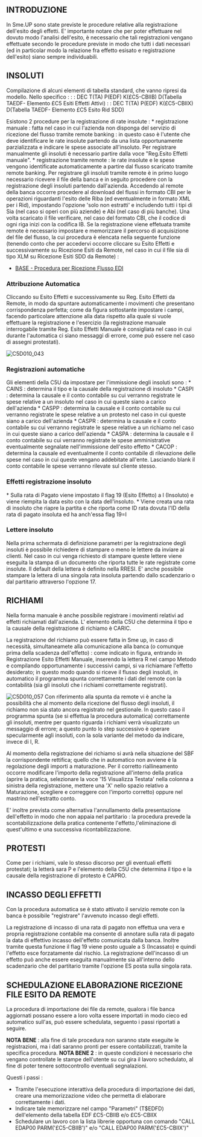 ## INTRODUZIONE

In Sme.UP sono state previste le procedure relative alla registrazione dell'esito degli effetti. E' importante notare che per poter effettuare nel dovuto modo l'analisi dell'esito, è necessario che tali registrazioni vengano effettuate secondo le procedure previste in modo che tutti i dati necessari (ed in particolar modo la relazione fra effetto esisato e registrazione dell'esito) siano sempre individuabili.

## INSOLUTI

Compilazione di alcuni elementi di tabella standard, che vanno ripresi da modello. Nello specifico : 
 :  : DEC T(TA) P(EDF) K(£C5-CBIIB) D(Tabella TAEDF- Elemento £C5 Esiti Effetti Attivi)
 :  : DEC T(TA) P(EDF) K(£C5-CBIIX) D(Tabella TAEDF- Elemento £C5  Esito Rid SDD)

Esistono 2 procedure per la registrazione di rate insolute : 
 \* registrazione manuale :  fatta nel caso in cui l'azienda non disponga del servizio di ricezione del flusso tramite remote banking :  in questo caso è l'utente che deve identificare le rate insolute partendo da una lista opportunamente parzializzata e indicare le spese associate all'insoluto. Per registrare manualmente gli insoluti è necessario partire dalla voce "Reg.Esito Effetti manuale".
 \* registrazione tramite remote :  le rate insolute e le spese vengono identificate automaticamente a partire dal flusso scaricato tramite remote banking. Per registrare gli insoluti tramite remote è in primo luogo necessario ricevere il file della banca e in seguito procedere con la registrazione degli insoluti partendo dall'azienda. Accedendo al remote della banca occorre procedere al download del flussi in formato CBI per le operazioni riguardanti l'esito delle Riba (ed eventualmente in formato XML per i Rid), impostando l'opzione 'solo non estratti' e includendo tutti i tipi di Sia (nel caso si operi con più aziende) e Abi (nel caso di più banche). Una volta scaricato il file verificare, nel caso del formato CBI, che il codice di ogni riga inizi con la codifica IB.
Se la registrazione viene effetuata tramite remote è necessario impostare e memorizzare il percorso di acquisizione del file del flusso, la cui procedura è elencata nella seguente funzione (tenendo conto che per accedervi occorre cliccare su Esito Effetti e successivamente su Ricezione Esiti da Remote, nel caso in cui il file sia di tipo XLM su Ricezione Esiti SDD da Remote) : 

- [BASE - Procedura per Ricezione Flusso EDI](Sorgenti/DOC/TA/B£AMO/EDBASE_02)

### Attribuzione Automatica

Cliccando su Esito Effetti e successivamente su Reg. Esito Effetti da Remote, in modo da spuntare automaticamente i movimenti che presentano corrispondenza perfetta; come da figura sottostante impostare i campi, facendo particolare attenzione alla data rispetto alla quale si vuole effettuare la registrazione e l'esercizio (la registrazione manuale interrogabile tramite Reg. Esito Effetti Manuale è consigliata nel caso in cui durante l'automatica ci siano messaggi di errore, come può essere nel caso di assegni protestati).

![C5D010_043](http://localhost:3000/immagini/C5D010_W/C5D010_043.png)
### Registrazioni automatiche

Gli elementi della C5U da impostare per l'immissione degli insoluti sono : 
 \* CAINS :  determina il tipo e la causale della registrazione di insoluto
 \* CASPI :  determina la causale e il conto contabile su cui verranno registrate le spese relative a un insoluto nel caso in cui queste siano a carico dell'azienda
 \* CASPP :  determina la causale e il conto contabile su cui verranno registrate le spese relative a un protesto nel caso in cui queste siano a carico dell'azienda
 \* CASPR :  determina la causale e il conto contabile su cui verranno registrate le spese relative a un richiamo nel caso in cui queste siano a carico dell'azienda
 \* CASPA :  determina la causale e il conto contabile su cui verranno registrate le spese amministrative eventualmente segnalate nell'immissione dell'esito effetto
 \* CACOP :  determina la causale ed eventualmente il conto contabile di rilevazione delle spese nel caso in cui queste vengano addebitate all'ente. Lasciando blank il conto contabile le spese verranno rilevate sul cliente stesso.

### Effetti registrazione insoluto
 \* Sulla rata di Pagato viene impostato il flag 19 (Esito Effetto) a I (Insoluto) e viene  riempita la data esito con la data dell'insoluto.
 \* Viene creata una rata di insoluto che riapre la partita e che riporta come ID rata dovuta l'ID della rata di pagato insoluta ed ha anch'essa flag 19=I

### Lettere insoluto

Nella prima schermata di definizione parametri per la registrazione degli insoluti è possibile richiedere di stampare o meno le lettere da inviare ai clienti. Nel caso in cui venga richiesto di stampare queste lettere viene eseguita la stampa di un documento che riporta tutte le rate registrate come insolute. Il default della lettera è definito nella RRESI. E' anche possibile stampare la lettera di una singola rata insoluta partendo dallo scadenzario o dal partitario attraverso l'opzione 17.

## RICHIAMI

Nella forma manuale è anche possibile registrare i movimenti relativi ad effetti richiamati dall'azienda. L' elemento della C5U che determina il tipo e la causale della registrazione di richiamo è CARIC.

La registrazione del richiamo può essere fatta in Sme up, in caso di necessità, simultaneamete alla comunicazione alla banca (o comunque prima della scadenza dell'effetto) :  come indicato in figura, entrando in Registrazione Esito Effetti Manuale, inserendo la lettera R nel campo Metodo e compilando opportunamente i successivi campi, si va richiamare l'effetto desiderato; in questo modo quando si riceve il flusso degli insoluti, in automatico il programma spunta correttamente i dati del remote con la contabilità (sia gli insoluti che i richiami correttamente registrati).

![C5D010_057](http://localhost:3000/immagini/C5D010_W/C5D010_057.png)
Con riferimento alla spunta da remote vi è anche la possibilità che al momento della ricezione del flusso degli insoluti, il richiamo non sia stato ancora registrato nel gestionale. In questo caso il programma spunta (se si effettua la procedura automatica) correttamente gli insoluti, mentre per quanto riguarda i richiami verrà visualizzato un messaggio di errore; a questo punto lo step successivo è operare specularmente agli insoluti, con la sola variante del metodo da indicare, invece di I, R.

Al momento della registrazione del richiamo si avrà nella situazione del SBF la corrispondente rettifica; quello che in automatico non avviene è la regolazione degli importi a maturazione. Per il corretto riallineamento occorre modificare l'importo della registrazione all'interno della pratica (aprire la pratica, selezionare la voce '15 Visualizza Testata' nella colonna a sinistra della registrazione, mettere una 'X' nello spazio relativo a Maturazione, scegliere e correggere con l'importo corretto) oppure nel mastrino nell'estratto conto.

E' inoltre prevista come alternativa  l'annullamento della presentazione dell'effetto in modo che non appaia nel partitario :  la procedura prevede la scontabilizzazione della pratica contenente l'effetto,l'eliminazione di quest'ultimo e una successiva ricontabilizzazione.


## PROTESTI

Come per i richiami, vale lo stesso discorso per gli eventuali effetti protestati; la letterà sara P e l'elemento della C5U che determina il tipo e la causale della registrazione di protesto è CAPRO.

## INCASSO DEGLI EFFETTI

Con la procedura automatica se è stato attivato il servizio remote con la banca è possibile "registrare" l'avvenuto incasso degli effetti.

La registrazione di incasso di una rata di pagato non effettua una vera e propria registrazione contabile ma consente di annotare sulla rata di pagato la data di effettivo incasso dell'effetto comunicata dalla banca. Inoltre tramite questa funzione il flag 19 viene posto uguale a S (Incassato) e quindi l'effetto esce forzatamente dal rischio. La registrazione dell'incasso di un effetto può anche essere eseguita manualmente sia all'interno dello scadenzario che del partitario tramite l'opzione ES posta sulla singola rata.

## SCHEDULAZIONE ELABORAZIONE RICEZIONE FILE ESITO DA REMOTE

La procedura di importazione dei file da remote, qualora i file banca aggiornati possano essere a loro volta essere importati in modo cieco ed automatico sull'as, può essere schedulata, seguento i passi riportati a seguire.

**NOTA BENE** :  alla fine di tale procedura non saranno state eseguite le registrazioni, ma i dati saranno pronti per essere contabilizzati, tramite la specifica procedura.
**NOTA BENE 2** :  in queste condizioni è necessario che vengano controllate le stampe dell'utente su cui gira il lavoro schedulato, al fine di poter tenere sottocontrollo eventuali segnalazioni.

Questi i passi : 
-  Tramite l'esecuzione interattiva della procedura di importazione dei dati, creare una memorizzazione video che permetta di elaborare correttamente i dati.
-  Indicare tale memorizzare nel campo "Parametri" (T$EDFD) dell'elemento della tabella EDF £C5-CBIIB e/o £C5-CBIIX
-  Schedulare un lavoro con la lista librerie opportuna con comando
"CALL EDAP00 PARM('£C5-CBIIB')" e/o "CALL EDAP00 PARM('£C5-CBIIX')"


